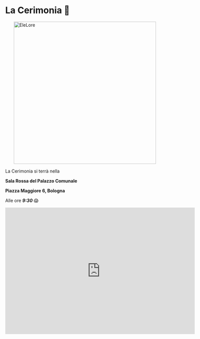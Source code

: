 # La Cerimonia :ring:

<img src="https://media.giphy.com/media/d0kt3ol2ntKfu/giphy.gif" alt="EleLore" style="display: block; margin:0 auto;" width="450"/>

La Cerimonia si terrà nella

**Sala Rossa del Palazzo Comunale**

**Piazza Maggiore 6, Bologna**

Alle ore *__9:30__* :scream:


  <iframe src="https://www.google.com/maps/embed?pb=!1m18!1m12!1m3!1d2846.0480918779976!2d11.34002031506833!3d44.49368137910147!2m3!1f0!2f0!3f0!3m2!1i1024!2i768!4f13.1!3m3!1m2!1s0x477fd4959b6b5b61%3A0x2059a5c0518cc24!2sPalazzo+d&#39;Accursio!5e0!3m2!1sen!2sde!4v1560188034998!5m2!1sen!2sde" width="600" height="400" frameborder="0" style="border:0" allowfullscreen></iframe>

